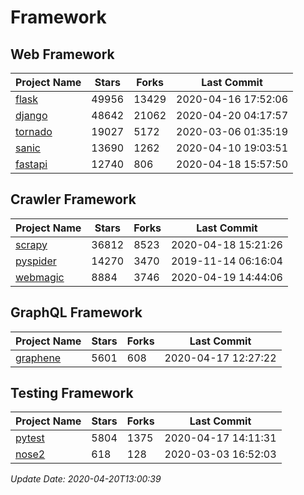 # Framework

## Web Framework

| Project Name | Stars | Forks | Last Commit |
| ------------ | ----- | ----- | ----------- |
| [flask](https://github.com/pallets/flask) | 49956 | 13429 | 2020-04-16 17:52:06 |
| [django](https://github.com/django/django) | 48642 | 21062 | 2020-04-20 04:17:57 |
| [tornado](https://github.com/tornadoweb/tornado) | 19027 | 5172 | 2020-03-06 01:35:19 |
| [sanic](https://github.com/huge-success/sanic) | 13690 | 1262 | 2020-04-10 19:03:51 |
| [fastapi](https://github.com/tiangolo/fastapi) | 12740 | 806 | 2020-04-18 15:57:50 |

## Crawler Framework

| Project Name | Stars | Forks | Last Commit |
| ------------ | ----- | ----- | ----------- |
| [scrapy](https://github.com/scrapy/scrapy) | 36812 | 8523 | 2020-04-18 15:21:26 |
| [pyspider](https://github.com/binux/pyspider) | 14270 | 3470 | 2019-11-14 06:16:04 |
| [webmagic](https://github.com/code4craft/webmagic) | 8884 | 3746 | 2020-04-19 14:44:06 |

## GraphQL Framework

| Project Name | Stars | Forks | Last Commit |
| ------------ | ----- | ----- | ----------- |
| [graphene](https://github.com/graphql-python/graphene) | 5601 | 608 | 2020-04-17 12:27:22 |

## Testing Framework

| Project Name | Stars | Forks | Last Commit |
| ------------ | ----- | ----- | ----------- |
| [pytest](https://github.com/pytest-dev/pytest) | 5804 | 1375 | 2020-04-17 14:11:31 |
| [nose2](https://github.com/nose-devs/nose2) | 618 | 128 | 2020-03-03 16:52:03 |

*Update Date: 2020-04-20T13:00:39*